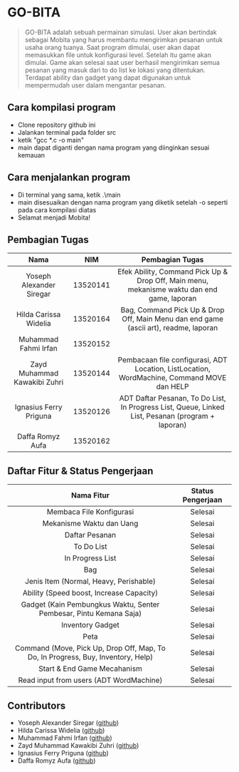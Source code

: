 # GO-BITA
> GO-BITA adalah sebuah permainan simulasi. User akan bertindak sebagai Mobita yang harus membantu mengirimkan pesanan untuk usaha orang tuanya.
> Saat program dimulai, user akan dapat memasukkan file untuk konfigurasi level. Setelah itu game akan dimulai. 
> Game akan selesai saat user berhasil mengirimkan semua pesanan yang masuk dari to do list ke lokasi yang ditentukan. Terdapat ability dan gadget yang dapat digunakan untuk mempermudah user dalam mengantar pesanan.

## Cara kompilasi program
* Clone repository github ini
* Jalankan terminal pada folder src
* ketik "gcc *.c -o main"
* main dapat diganti dengan nama program yang diinginkan sesuai kemauan

## Cara menjalankan program
* Di terminal yang sama, ketik .\main
* main disesuaikan dengan nama program yang diketik setelah -o seperti pada cara kompilasi diatas
* Selamat menjadi Mobita!

## Pembagian Tugas
| Nama | NIM | Pembagian Tugas |
|:-----:|:-----:|:-----------------:|
| Yoseph Alexander Siregar | 13520141 | Efek Ability, Command Pick Up & Drop Off, Main menu, mekanisme waktu dan end game, laporan|
| Hilda Carissa Widelia | 13520164 | Bag, Command Pick Up & Drop Off, Main Menu dan end game (ascii art), readme, laporan |
|Muhammad Fahmi Irfan| 13520152 | <isi pembagian tugas>|
|Zayd Muhammad Kawakibi Zuhri|13520144|Pembacaan file configurasi, ADT Location, ListLocation, WordMachine, Command MOVE dan HELP|
|Ignasius Ferry Priguna|13520126|ADT Daftar Pesanan, To Do List, In Progress List, Queue, Linked List, Pesanan (program + laporan)|
|Daffa Romyz Aufa|13520162|<isi pembagian tugas>|

## Daftar Fitur & Status Pengerjaan
|Nama Fitur|Status Pengerjaan|
|:---------:|:---------------:|
|Membaca File Konfigurasi|Selesai|
|Mekanisme Waktu dan Uang|Selesai|
|Daftar Pesanan|Selesai|
|To Do List|Selesai|
|In Progress List|Selesai|
|Bag|Selesai|
|Jenis Item (Normal, Heavy, Perishable)|Selesai|
|Ability (Speed boost, Increase Capacity)|Selesai|
|Gadget (Kain Pembungkus Waktu, Senter Pembesar, Pintu Kemana Saja)|Selesai|
|Inventory Gadget|Selesai|
|Peta|Selesai|
|Command (Move, Pick Up, Drop Off, Map, To Do, In Progress, Buy, Inventory, Help)|Selesai|
|Start & End Game Mecahanism | Selesai|
|Read input from users (ADT WordMachine)|Selesai|

## Contributors
* Yoseph Alexander Siregar ([github](github.com/yosalx))
* Hilda Carissa Widelia ([github](github.com/hcarissa))
* Muhammad Fahmi Irfan ([github](githubb.com/DeeGeeDow))
* Zayd Muhammad Kawakibi Zuhri ([github](github.com/zaydzuhri))
* Ignasius Ferry Priguna ([github](github.com/ignferry))
* Daffa Romyz Aufa ([github](github.com/DaffaRomyz))
